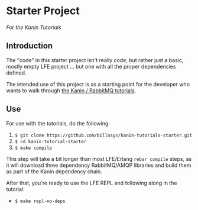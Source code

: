 # Starter Project

*For the Kanin Tutorials*


## Introduction

The "code" in this starter project isn't really code, but rather just a basic,
mostly empty LFE project ... but one with all the proper dependencies defined.

The intended use of this project is as a starting point for the developer who
wants to walk through
[the Kanin / RabbitMQ tutorials](https://github.com/billosys/kanin/blob/master/doc/tutorials.md).


## Use

For use with the tutorials, do the following:

1. ``$ git clone https://github.com/billosys/kanin-tutorials-starter.git``
1. ``$ cd kanin-tutorial-starter``
1. ``$ make compile``

This step will take a bit longer than most LFE/Erlang ``rebar compile`` steps,
as it will download three dependency RabbitMQ/AMQP libraries and build them
as part of the Kanin dependency chain.

After that, you're ready to use the LFE REPL and following along in the
tutorial:

* ``$ make repl-no-deps``

